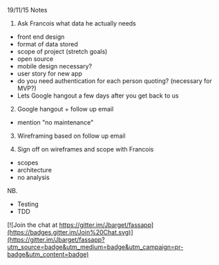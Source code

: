 19/11/15 Notes

1) Ask Francois what data he actually needs 
  - front end design
  - format of data stored
  - scope of project (stretch goals)
  - open source
  - mobile design necessary?
  - user story for new app
  - do you need authentication for each person quoting? (necessary for MVP?)
  - Lets Google hangout a few days after you get back to us

2) Google hangout + follow up email
  - mention "no maintenance"

3) Wireframing based on follow up email

4) Sign off on wireframes and scope with Francois
  - scopes
  - architecture
  - no analysis

NB. 
- Testing
- TDD


[![Join the chat at https://gitter.im/Jbarget/fassapp](https://badges.gitter.im/Join%20Chat.svg)](https://gitter.im/Jbarget/fassapp?utm_source=badge&utm_medium=badge&utm_campaign=pr-badge&utm_content=badge)
